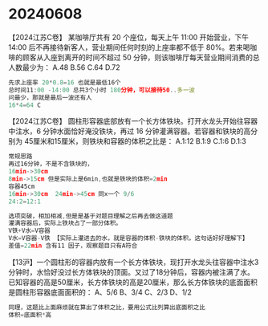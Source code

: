



# 20240608

【2024江苏C卷】
某咖啡厅共有 20 个座位，每天上午 11:00 开始营业，下午 14:00 后不再接待新客人，营业期间任何时刻的上座率都不低于 80%。若来喝咖啡的顾客从入座到离开的时间不超过 50 分钟，则该咖啡厅每天营业期间消费的总人数最少为：
A.48
B.56
C.64
D.72




```javascript
先求上座率 20*0.8=16 也就是最低16个
总时间11:00 -14:00 总共3个小时 180分钟，可以接待50..多一波
问最少，那就是最后一波还有人
16*4=64 C

```

【2024江苏C卷】
圆柱形容器底部放有一个长方体铁块。打开水龙头开始往容器中注水，6 分钟水面恰好淹没铁块，再过 16 分钟灌满容器。若容器和铁块的高分别为 45厘米和15厘米，则铁块和容器的体积之比是：
A.1:12
B.1:9
C.1:6
D.1:3

```javascript
常规思路
再过16分钟，不是不含铁块的，
16min->30cm
8min->15cm 但是实际上是6min,也就是铁块的体积=2min
容器45cm
16min->30cm  24min->45cm 同x一个 9/6
24:2=12:1

选项突破，相加相减,但是是基于对题目理解之后再去做这道题
灌满容器后，实际上铁块占了一部分体积。
V铁+V水=V容器
V水=V容器-V铁 【实际上灌进去的水，就是容器的体积-铁块的体积，这句话好好理解下】
差值=22min 含有11 因子，观察题目只有A符合
```

【13沪】一个圆柱形的容器内放有一个长方体铁块，现打开水龙头往容器中注水3分钟时，水恰好没过长方体铁块的顶面。又过了18分钟后，容器内被注满了水。已知容器的高是50厘米，长方体铁块的高是20厘米，那么长方体铁块的底面面积是圆柱形容器底面面积的：
A、5/6
B、3/4
C、2/3
D、1/2

```javascript
同理，这题比上面麻烦就在算出了体积之比，要用公式比列算出底面积之比
体积=底面积*高
```